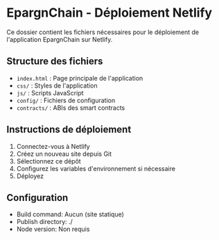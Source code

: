 # EpargnChain - Déploiement Netlify

Ce dossier contient les fichiers nécessaires pour le déploiement de l'application EpargnChain sur Netlify.

## Structure des fichiers
- `index.html` : Page principale de l'application
- `css/` : Styles de l'application
- `js/` : Scripts JavaScript
- `config/` : Fichiers de configuration
- `contracts/` : ABIs des smart contracts

## Instructions de déploiement
1. Connectez-vous à Netlify
2. Créez un nouveau site depuis Git
3. Sélectionnez ce dépôt
4. Configurez les variables d'environnement si nécessaire
5. Déployez

## Configuration
- Build command: Aucun (site statique)
- Publish directory: ./
- Node version: Non requis
